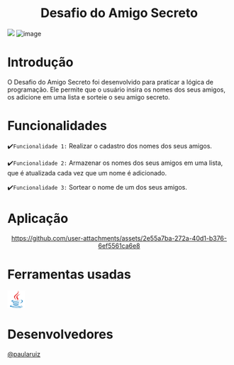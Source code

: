 <h1 align="center"> Desafio do Amigo Secreto </h1>

<img src="http://img.shields.io/static/v1?label=STATUS&message=CONCLUIDO&color=GREEN&style=for-the-badge"/>


<img width="1919" height="815" alt="image" src="https://github.com/user-attachments/assets/2afe3608-51a5-4865-97c1-716c87e3dc60" />

# Introdução

O Desafio do Amigo Secreto foi desenvolvido para praticar a lógica de programação. Ele permite que o usuário insira os nomes dos seus amigos, os adicione em uma lista e sorteie o seu amigo secreto. 


# Funcionalidades

✔️`Funcionalidade 1:` Realizar o cadastro dos nomes dos seus amigos.

✔️`Funcionalidade 2:` Armazenar os nomes dos seus amigos em uma lista, que é atualizada cada vez que um nome é adicionado.

✔️`Funcionalidade 3:` Sortear o nome de um dos seus amigos.

# Aplicação


<div align="center">

https://github.com/user-attachments/assets/2e55a7ba-272a-40d1-b376-6ef5561ca6e8

</div>


# Ferramentas usadas

<a href="https://www.java.com" target="_blank"> <img src="https://raw.githubusercontent.com/devicons/devicon/master/icons/java/java-original.svg" alt="java" width="40" height="40"/> </a> 


# Desenvolvedores

[@paularuiz](https://github.com/paulahruizpro-ux)


